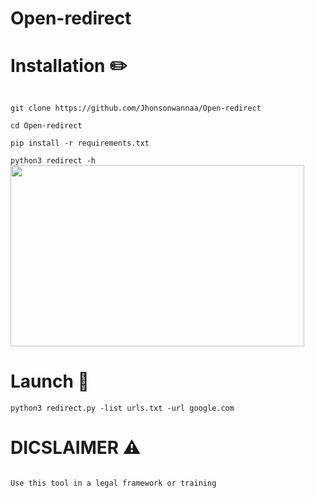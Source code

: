 # Open-redirect

# Installation ✏️

<code>
git clone https://github.com/Jhonsonwannaa/Open-redirect
</code>
<code>  
cd Open-redirect
</code>
<code>
pip install -r requirements.txt
</code>

<code>
python3 redirect -h
</code>

<img src="https://i.postimg.cc/3wJMvWQC/disclame.png" alt="" width="470" height="290">




# Launch 🚀

<code>python3 redirect.py -list urls.txt -url google.com </code>

# DICSLAIMER ⚠️

<code>
Use this tool in a legal framework or training
</code>

